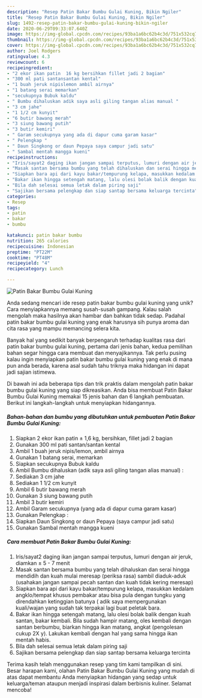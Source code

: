 ```yaml
---
description: "Resep Patin Bakar Bumbu Gulai Kuning, Bikin Ngiler"
title: "Resep Patin Bakar Bumbu Gulai Kuning, Bikin Ngiler"
slug: 1492-resep-patin-bakar-bumbu-gulai-kuning-bikin-ngiler
date: 2020-06-29T09:33:07.640Z
image: https://img-global.cpcdn.com/recipes/93ba1a6bc62b4c3d/751x532cq70/patin-bakar-bumbu-gulai-kuning-foto-resep-utama.jpg
thumbnail: https://img-global.cpcdn.com/recipes/93ba1a6bc62b4c3d/751x532cq70/patin-bakar-bumbu-gulai-kuning-foto-resep-utama.jpg
cover: https://img-global.cpcdn.com/recipes/93ba1a6bc62b4c3d/751x532cq70/patin-bakar-bumbu-gulai-kuning-foto-resep-utama.jpg
author: Joel Rodgers
ratingvalue: 4.3
reviewcount: 6
recipeingredient:
- "2 ekor ikan patin  16 kg bersihkan fillet jadi 2 bagian"
- "300 ml pati santansantan kental"
- "1 buah jeruk nipislemon ambil airnya"
- "1 batang serai memarkan"
- "secukupnya Bubuk kaldu"
- " Bumbu dihaluskan adik saya asli giling tangan alias manual "
- "3 cm jahe"
- "1 1/2 cm kunyit"
- "6 butir bawang merah"
- "3 siung bawang putih"
- "3 butir kemiri"
- " Garam secukupnya yang ada di dapur cuma garam kasar"
- " Pelengkap "
- " Daun Singkong or daun Pepaya saya campur jadi satu"
- " Sambal mentah mangga kueni"
recipeinstructions:
- "Iris/sayat2 daging ikan jangan sampai terputus, lumuri dengan air jeruk, diamkan ± 5 - 7 menit"
- "Masak santan bersama bumbu yang telah dihaluskan dan serai hingga mendidih dan kuah mulai meresap (periksa rasa) sambil diaduk-aduk (usahakan jangan sampai pecah santan dan kuah tidak kering meresap)"
- "Siapkan bara api dari kayu bakar/tempurung kelapa, masukkan kedalam angklo/tempat khusus pembakar atau bisa pula dengan tungku yang direndahkan ketinggian batunya ( adik saya mempergunakan kuali/wajan yang sudah tak terpakai lagi buat peletak bara."
- "Bakar ikan hingga setengah matang, lalu olesi bolak balik dengan kuah santan, bakar kembali. Bila sudah hampir matang, oles kembali dengan santan berbumbu, biarkan hingga ikan matang, angkat (pengolesan cukup 2X y). Lakukan kembali dengan hal yang sama hingga ikan mentah habis."
- "Bila dah selesai semua letak dalam piring saji"
- "Sajikan bersama pelengkap dan siap santap bersama keluarga tercinta"
categories:
- Resep
tags:
- patin
- bakar
- bumbu

katakunci: patin bakar bumbu 
nutrition: 265 calories
recipecuisine: Indonesian
preptime: "PT22M"
cooktime: "PT48M"
recipeyield: "4"
recipecategory: Lunch

---
```



![Patin Bakar Bumbu Gulai Kuning](https://img-global.cpcdn.com/recipes/93ba1a6bc62b4c3d/751x532cq70/patin-bakar-bumbu-gulai-kuning-foto-resep-utama.jpg)

Anda sedang mencari ide resep patin bakar bumbu gulai kuning yang unik? Cara menyiapkannya memang susah-susah gampang. Kalau salah mengolah maka hasilnya akan hambar dan bahkan tidak sedap. Padahal patin bakar bumbu gulai kuning yang enak harusnya sih punya aroma dan cita rasa yang mampu memancing selera kita.



Banyak hal yang sedikit banyak berpengaruh terhadap kualitas rasa dari patin bakar bumbu gulai kuning, pertama dari jenis bahan, kedua pemilihan bahan segar hingga cara membuat dan menyajikannya. Tak perlu pusing kalau ingin menyiapkan patin bakar bumbu gulai kuning yang enak di mana pun anda berada, karena asal sudah tahu triknya maka hidangan ini dapat jadi sajian istimewa.


Di bawah ini ada beberapa tips dan trik praktis dalam mengolah patin bakar bumbu gulai kuning yang siap dikreasikan. Anda bisa membuat Patin Bakar Bumbu Gulai Kuning memakai 15 jenis bahan dan 6 langkah pembuatan. Berikut ini langkah-langkah untuk menyiapkan hidangannya.

<!--inarticleads1-->

##### Bahan-bahan dan bumbu yang dibutuhkan untuk pembuatan Patin Bakar Bumbu Gulai Kuning:

1. Siapkan 2 ekor ikan patin ± 1,6 kg, bersihkan, fillet jadi 2 bagian
1. Gunakan 300 ml pati santan/santan kental
1. Ambil 1 buah jeruk nipis/lemon, ambil airnya
1. Gunakan 1 batang serai, memarkan
1. Siapkan secukupnya Bubuk kaldu
1. Ambil  Bumbu dihaluskan (adik saya asli giling tangan alias manual) :
1. Sediakan 3 cm jahe
1. Sediakan 1 1/2 cm kunyit
1. Ambil 6 butir bawang merah
1. Gunakan 3 siung bawang putih
1. Ambil 3 butir kemiri
1. Ambil  Garam secukupnya (yang ada di dapur cuma garam kasar)
1. Gunakan  Pelengkap :
1. Siapkan  Daun Singkong or daun Pepaya (saya campur jadi satu)
1. Gunakan  Sambal mentah mangga kueni




<!--inarticleads2-->

##### Cara membuat Patin Bakar Bumbu Gulai Kuning:

1. Iris/sayat2 daging ikan jangan sampai terputus, lumuri dengan air jeruk, diamkan ± 5 - 7 menit
1. Masak santan bersama bumbu yang telah dihaluskan dan serai hingga mendidih dan kuah mulai meresap (periksa rasa) sambil diaduk-aduk (usahakan jangan sampai pecah santan dan kuah tidak kering meresap)
1. Siapkan bara api dari kayu bakar/tempurung kelapa, masukkan kedalam angklo/tempat khusus pembakar atau bisa pula dengan tungku yang direndahkan ketinggian batunya ( adik saya mempergunakan kuali/wajan yang sudah tak terpakai lagi buat peletak bara.
1. Bakar ikan hingga setengah matang, lalu olesi bolak balik dengan kuah santan, bakar kembali. Bila sudah hampir matang, oles kembali dengan santan berbumbu, biarkan hingga ikan matang, angkat (pengolesan cukup 2X y). Lakukan kembali dengan hal yang sama hingga ikan mentah habis.
1. Bila dah selesai semua letak dalam piring saji
1. Sajikan bersama pelengkap dan siap santap bersama keluarga tercinta




Terima kasih telah menggunakan resep yang tim kami tampilkan di sini. Besar harapan kami, olahan Patin Bakar Bumbu Gulai Kuning yang mudah di atas dapat membantu Anda menyiapkan hidangan yang sedap untuk keluarga/teman ataupun menjadi inspirasi dalam berbisnis kuliner. Selamat mencoba!
